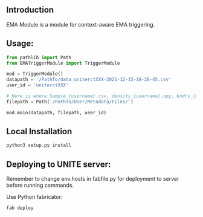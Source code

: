 ## Introduction

EMA Module is a module for context-aware EMA triggering.

## Usage:

```Python
from pathlib import Path
from EMATriggerModule import TriggerModule

mod = TriggerModule()
datapath = '/PathTo/data_uniterctXXX-2021-12-15-18-26-45.csv'
user_id = 'uniterctXXX'

# Here is where Sample_{username}.csv, density_{username}.npy, bndrs_{username}.csv and userinfo_{username}.json files are stored.
filepath = Path('/PathTo/User/Metadata/Files/')

mod.main(datapath, filepath, user_id)
```

## Local Installation
```bash
python3 setup.py install
```

## Deploying to UNITE server:

Remember to change env.hosts in fabfile.py for deployment to server before running commands.

Use Python fabricator:
```bash
fab deploy
```
